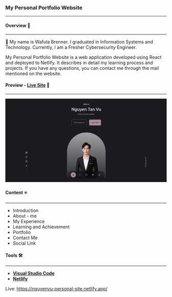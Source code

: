 ### My Personal Portfolio Website 
---
#### Overview 🔗
---
👋 My name is Wafula Brenner. I graduated in Information Systems and Technology. Currently, I am a Fresher Cybersecurity Engineer.

My Personal Portfolio Website is a web application developed using React and deployed to Netlify. It describes in detail my learning process and projects. If you have any questions, you can contact me through the mail mentioned on the website.
#### Preview - __[Live Site](https://nguyenvu-personal-site.netlify.app/)__ 🚩
----
![Preview!](/src/assets/portfolio2.jpg "Live Site")

#### Content ⭐
---
- Introduction
- About - me
- My Experience
- Learning and Achievement
- Portfolio
- Contact Me
- Social Link
#### Tools 🛠️
---
- __[Visual Studio Code](https://code.visualstudio.com/)__
- __[Netlify](https://www.netlify.com/)__

Live: https://nguyenvu-personal-site.netlify.app/